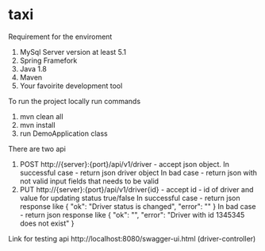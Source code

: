 # taxi

Requirement for the enviroment

1. MySql Server version at least 5.1
2. Spring Framefork
3. Java 1.8 
4. Maven
5. Your favoirite development tool

To run the project locally run commands
1. mvn clean all
2. mvn install
3. run DemoApplication class

There are two api
1. POST http://{server}:{port}/api/v1/driver - accept json object.
In successful case - return json driver object
In bad case - return json with not valid input fields that needs to be valid
2. PUT http://{server}:{port}/api/v1/driver{id} - accept id - id of driver and value for updating status true/false
In successful case - return json response like
{
    "ok": "Driver status is changed",
    "error": ""
}
In bad case - return json response like
{
    "ok": "",
    "error": "Driver with id 1345345 does not exist"
}

Link for testing api http://localhost:8080/swagger-ui.html (driver-controller)